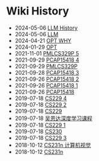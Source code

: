 # Wiki History

- 2024-05-06        [LLM History](/0025_LLM_History)
- 2024-05-06        [LLM](/0024_LLM)
- 2024-04-21        [OPT WHY](/0023_OPT_WHY)
- 2024-01-29        [OPT](/0021_OPT)
- 2021-11-01        [PMLCS329P 5](/0008_PMLCS329P_5)
- 2021-09-29        [PCAP15418 4](/0007_PCAP15418_4)
- 2021-09-29        [PMLCS329P](/0017_PMLCS329P)
- 2021-09-28        [PCAP15418 3](/0005_PCAP15418_3)
- 2021-09-26        [PCAP15418 2](/0004_PCAP15418_2)
- 2021-09-26        [PCAP15418 1](/0003_PCAP15418_1)
- 2021-09-26        [PCAP15418](/0002_PCAP15418)
- 2019-07-18        [CS229 4](/0015_CS229_4)
- 2019-07-18        [CS229 2](/0013_CS229_2)
- 2019-07-18        [CS229](/0010_CS229)
- 2019-07-18        [吴恩达深度学习课程](/0011_吴恩达深度学习课程)
- 2019-07-18        [CS229 1](/0012_CS229_1)
- 2019-07-18        [CS230](/0011_CS230)
- 2019-07-18        [CS229 3](/0014_CS229_3)
- 2018-10-12        [CS231n 计算机视觉](/0016_CS231n_计算机视觉)
- 2018-10-12        [CS231n](/0016_CS231n)
